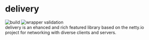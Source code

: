 # delivery
![build](https://github.com/AntiBotDeluxe/delivery/workflows/build/badge.svg)
![wrapper validation](https://github.com/AntiBotDeluxe/delivery/workflows/wrapper%20validation/badge.svg)
<br>
delivery is an ehanced and rich featured library based on the netty.io project for networking with diverse clients and servers.
